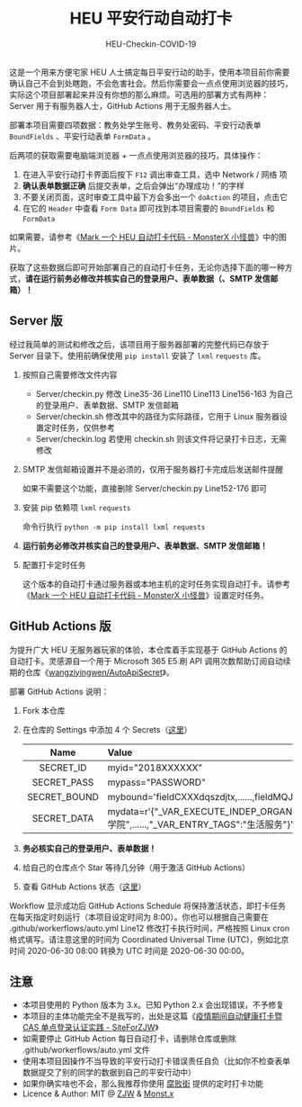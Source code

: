 <h1 align="center">HEU 平安行动自动打卡</h1>

<div align="center">HEU-Checkin-COVID-19</div></br>


这是一个用来方便宅家 HEU 人士搞定每日平安行动的助手，使用本项目前你需要确认自己不会到处瞎跑，不会危害社会。然后你需要会一点点使用浏览器的技巧，实际这个项目部署起来并没有你想的那么麻烦。可选用的部署方式有两种：Server 用于有服务器人士，GitHub Actions 用于无服务器人士。

部署本项目需要四项数据：教务处学生账号、教务处密码、平安行动表单 `BoundFields` 、平安行动表单 `FormData` 。

后两项的获取需要电脑端浏览器 + 一点点使用浏览器的技巧，具体操作：

1. 在进入平安行动打卡界面后按下 `F12` 调出审查工具，选中 Network / 网络 项
2. **确认表单数据正确** 后提交表单，之后会弹出“办理成功！”的字样
3. 不要关闭页面，这时审查工具中最下方会多出一个 `doAction` 的项目，点击它
4. 在它的 `Header` 中查看 `Form Data` 即可找到本项目需要的 `BoundFields` 和 `FormData`

如果需要，请参考《[Mark 一个 HEU 自动打卡代码 - MonsterX 小怪兽](https://monsterx.cn/tech/Auto-Checkin-COVID19.html)》中的图片。

获取了这些数据后即可开始部署自己的自动打卡任务，无论你选择下面的哪一种方式，**请在运行前务必修改并核实自己的登录用户、表单数据（、SMTP 发信邮箱）！**

## Server 版

经过我简单的测试和修改之后，该项目用于服务器部署的完整代码已存放于 Server 目录下。使用前确保使用 `pip install` 安装了 `lxml` `requests` 库。

1. 按照自己需要修改文件内容
   - Server/checkin.py 修改 Line35-36 Line110 Line113 Line156-163 为自己的登录用户、表单数据、SMTP 发信邮箱
   - Server/checkin.sh 修改其中的路径为实际路径，它用于 Linux 服务器设置定时任务，仅供参考
   - Server/checkin.log 若使用 checkin.sh 则该文件将记录打卡日志，无需修改
2. SMTP 发信邮箱设置并不是必须的，仅用于服务器打卡完成后发送邮件提醒

   如果不需要这个功能，直接删除 Server/checkin.py Line152-176 即可
3. 安装 pip 依赖项 `lxml` `requests`

   命令行执行 `python -m pip install lxml requests`
4. **运行前务必修改并核实自己的登录用户、表单数据、SMTP 发信邮箱！**
5. 配置打卡定时任务

   这个版本的自动打卡通过服务器或本地主机的定时任务实现自动打卡。请参考《[Mark 一个 HEU 自动打卡代码 - MonsterX 小怪兽](https://monsterx.cn/tech/Auto-Checkin-COVID19.html#toc_7)》设置定时任务。

## GitHub Actions 版

为提升广大 HEU 无服务器玩家的体验，本仓库着手实现基于 GitHub Actions 的自动打卡。灵感源自一个用于 Microsoft 365 E5 刷 API 调用次数帮助订阅自动续期的仓库《[wangziyingwen/AutoApiSecret](https://github.com/wangziyingwen/AutoApiSecret)》。

部署 GitHub Actions 说明：

1. Fork 本仓库
2. 在仓库的 Settings 中添加 4 个 Secrets（[这里](https://github.com/monsterxcn/HEU-Checkin-COVID-19/settings/secrets)）
   
   | Name | Value |
   |:----:|:------|
   | SECRET_ID | myid="2018XXXXXX" |
   | SECRET_PASS | mypass="PASSWORD" |
   | SECRET_BOUND | mybound='fieldCXXXdqszdjtx,......,fieldMQJCRlxfs' |
   | SECRET_DATA | mydata=r'{"_VAR_EXECUTE_INDEP_ORGANIZE_Name":"XXX学院",......,"_VAR_ENTRY_TAGS":"生活服务"}' |

3. **务必核实自己的登录用户、表单数据！**
4. 给自己的仓库点个 Star 等待几分钟（用于激活 GitHub Actions）
5. 查看 GitHub Actions 状态（[这里](https://github.com/monsterxcn/HEU-Checkin-COVID-19/actions)）

Workflow 显示成功后 GitHub Actions Schedule 将保持激活状态，即打卡任务在每天指定时刻运行（本项目设定时间为 8:00）。你也可以根据自己需要在 .github/workerflows/auto.yml Line12 修改打卡执行时间，严格按照 Linux cron 格式填写。请注意这里的时间为 Coordinated Universal Time (UTC)，例如北京时间 2020-06-30 08:00 转换为 UTC 时间是 2020-06-30 00:00。

## 注意

 - 本项目使用的 Python 版本为 3.x。已知 Python 2.x 会出现错误，不予修复
 - 本项目的主体功能完全不是我写的，出处是这篇《[疫情期间自动健康打卡暨 CAS 单点登录认证实践 - SiteForZJW](https://zjw1.top/2020/03/10/auto_checkin_during_covid19_and_cas_sso_learning/)》
 - 如需要停止 GitHub Action 每日自动打卡，请删除仓库或删除 .github/workerflows/auto.yml 文件
 - 使用本项目因操作不当导致的平安行动打卡错误责任自负（比如你不检查表单数据提交了别的同学的数据到自己的平安行动中）
 - 如果你确实啥也不会，那么我推荐你使用 [腐败街](https://www.fubaijie.cn) 提供的定时打卡功能
 - Licence & Author: MIT @ [ZJW](https://zjw1.top) & [Monst.x](https://monsterx.cn)